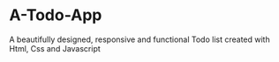 # A-Todo-App
A beautifully designed, responsive and functional Todo list created with Html, Css and Javascript
